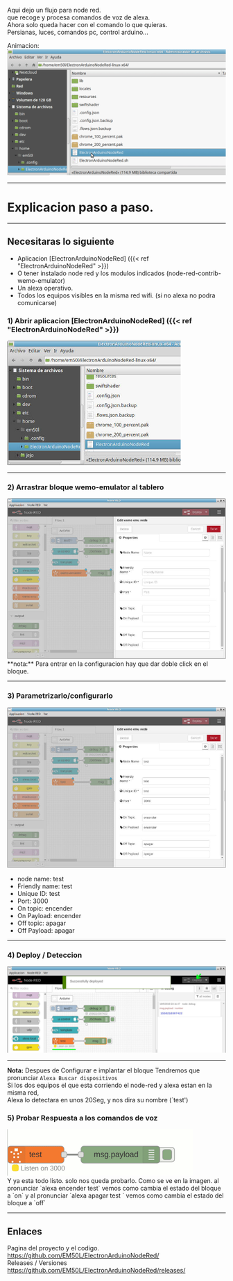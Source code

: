 
Aqui dejo un flujo para node red.  
que recoge y procesa comandos de voz de alexa.  
Ahora solo queda hacer con el comando lo que quieras.  
Persianas, luces, comandos pc, control arduino...
<!--more-->

<!-- https://www.w3schools.com/js/tryit.asp?filename=tryjs_intro_lightbulb -->
<!-- https://www.w3schools.com/howto/tryit.asp?filename=tryhow_js_toggle_hide_show -->


Animacion:
<img  id="anim" src="Em50L_ElectronArduinoNodeRed_Ejemplo_Control_con_Comandos_Alexa3.gif" alt="Animacion Control Remoto por Comandos de Voz con Alexa" class="img-responsive img-thumbnail">

______________________________________

# Explicacion paso a paso.
______________________________________


## Necesitaras lo siguiente
- Aplicacion  [ElectronArduinoNodeRed] ({{< ref "ElectronArduinoNodeRed" >}})
- O tener instalado node red y los modulos indicados (node-red-contrib-wemo-emulator)
- Un alexa operativo.
- Todos los equipos visibles en la misma red wifi. (si no alexa no podra comunicarse)


### 1) Abrir aplicacion  [ElectronArduinoNodeRed] ({{< ref "ElectronArduinoNodeRed" >}})
<div class="col-xs-6 col-sm-6">
<img src="em50l_alexa1_1a.jpg" alt="imagen de la aplicacion" class="img-responsive img-thumbnail">
</div><div class='clearfix'></div><hr>


### 2) Arrastrar bloque wemo-emulator al tablero
<div class="col-xs-6 col-sm-6">
<img src="em50l_alexa1_1.jpg" alt="recuadro configuracion wemo emulator" class="img-responsive img-thumbnail">
</div><div>
**nota:**  
Para entrar en la configuracion hay que dar doble click en el bloque.
</div><div class='clearfix'></div><hr>


### 3) Parametrizarlo/configurarlo
<div class="col-xs-9 col-sm-9">
<img src="em50l_alexa1_2.jpg"  alt="imagen del parametrizado del bloque" class="img-responsive img-thumbnail">
</div><div>

- node name: test
- Friendly name: test
- Unique ID: test
- Port: 3000
- On topic: encender
- On Payload: encender
- Off topic: apagar
- Off Payload: apagar

</div><div class='clearfix'></div><hr>

### 4) Deploy / Deteccion
<div class="col-xs-8 col-sm-8">
<img src="em50l_alexa1_3.jpg" alt="pantallazo momento deploy" class="img-responsive img-thumbnail">
</div><div>

</div><div class='clearfix'></div><hr>

**Nota:** Despues de Configurar e implantar el bloque
Tendremos que pronunciar `Alexa Buscar dispositivos`  
Si los dos equipos el que esta corriendo el node-red y alexa estan en la misma red,  
Alexa lo detectara en unos 20Seg, y nos dira su nombre (`test')


### 5) Probar Respuesta a los comandos de voz 
<div class="col-xs-6 col-sm-6">
<img src="em50l_alexa1_Resp_Comandos.gif"  alt="animacion Respuesta a los comandos de voz" class="img-responsive img-thumbnail">
</div><div>
Y ya  esta todo listo. solo nos queda probarlo.  
Como se ve en la imagen.   
al pronunciar `alexa encender test` vemos como cambia el estado del bloque a `on`  
y al pronunciar `alexa apagar test ` vemos como cambia el estado del bloque a `off`
</div><div class='clearfix'></div><hr>

## Enlaces 
Pagina del proyecto y el codigo.   
https://github.com/EM50L/ElectronArduinoNodeRed/   
Releases / Versiones   
https://github.com/EM50L/ElectronArduinoNodeRed/releases/   

 
 
 <!-- -->
